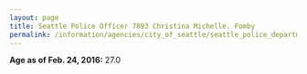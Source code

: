 ```yaml
---
layout: page
title: Seattle Police Officer 7893 Christina Michelle. Fomby
permalink: /information/agencies/city_of_seattle/seattle_police_department/copbook/7893/
---
```


**Age as of Feb. 24, 2016:** 27.0
